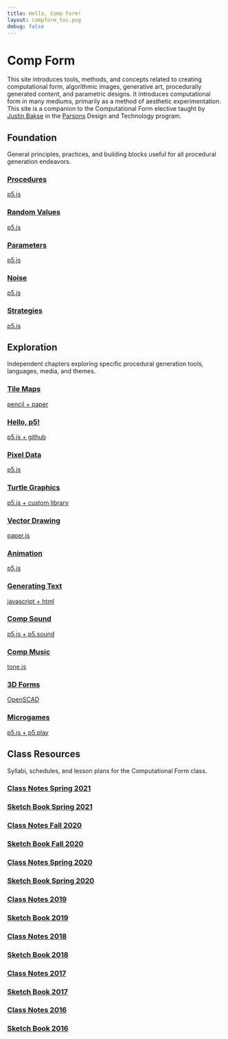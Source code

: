 ```yaml
---
title: Hello, Comp Form!
layout: compform_toc.pug
debug: false
---
```


<script src="https://cdnjs.cloudflare.com/ajax/libs/p5.js/0.5.16/p5.min.js"></script>
<script src="./index_mess.js"></script>

# Comp Form

<div class="col-6 col-md-6 overview top">
This site introduces tools, methods, and concepts related to creating computational form, algorithmic images, generative art, procedurally generated content, and parametric designs. It introduces computational form in many mediums, primarily as a method of aesthetic experimentation. This site is a companion to the Computational Form elective taught by <a href="http://justinbakse.com">Justin Bakse</a> in the <a href="parsons.edu">Parsons</a> Design and Technology program.
</div>

## Foundation

<!-- Outer -->
<div class="row">

<div class="col-8 col-md-3 overview">
General principles, practices, and building blocks useful for all procedural generation endeavors.
</div>

<!-- Inner -->
<div class="col-12 col-md-9">
<div class="row">

<!-- <a class="col-6 col-md-4" data-ready="true" href="./introduction">

### Class Introduction
p5.js

</a> -->

<a class="col-6 col-md-4" data-ready="true" href="./procedures">

### Procedures

p5.js

</a>

<a class="col-6 col-md-4" data-ready="true" href="./random">

### Random Values

p5.js

</a>

<a class="col-6 col-md-4" href="./parameters">

### Parameters

p5.js

</a>

<a class="col-6 col-md-4" data-ready="true" href="./noise">

### Noise

p5.js

</a>

<a class="col-6 col-md-4" data-ready="true" href="./strategy">

### Strategies

p5.js

</a>

</div>
</div>
<!-- /Inner -->
</div>
<!-- /Outer -->

## Exploration

<!-- Outer -->
<div class="row">

<div class="col-8 col-md-3 overview">
Independent chapters exploring specific procedural generation tools, languages, media, and themes.
</div>

<!-- Inner -->
<div class="col-12 col-md-9">
<div class="row">

<a class="col-6 col-md-4" data-ready="true" href="./tiles">

### Tile Maps

pencil + paper

</a>

<a class="col-6 col-md-4" data-ready="true" href="./p5">

### Hello, p5!

p5.js + github

</a>

<a class="col-6 col-md-4" data-ready="true" href="./pixels">

### Pixel Data

p5.js

</a>

<a class="col-6 col-md-4" data-ready="true" href="./turtles">

### Turtle Graphics

p5.js + custom library

</a>

<a class="col-6 col-md-4" data-ready="true" href="./vectors">

### Vector Drawing

paper.js

</a>

<a class="col-6 col-md-4" data-ready="true" href="./animation">

### Animation

p5.js

</a>

<a class="col-6 col-md-4" data-ready="true" href="./text">

### Generating Text

javascript + html

</a>

<a class="col-6 col-md-4" data-ready="true" href="./sound">

### Comp Sound

p5.js + p5.sound

</a>

<a class="col-6 col-md-4" data-ready="true" href="./music">

### Comp Music

tone.js

</a>

<a class="col-6 col-md-4" data-ready="true" href="./3D">

### 3D Forms

OpenSCAD

</a>

<a class="col-6 col-md-4" data-ready="ture" href="./microgames">

### Microgames

p5.js + p5.play

</a>

<!--

<a class="col-6 col-md-4" data-ready="false" href="./#">

### Realtime Video
Vuo

</a>
 -->

</div>
</div>
<!-- /Inner -->
</div>
<!-- /Outer -->

## Class Resources

<!-- Outer -->
<div class="row">

<div class="col-8 col-md-3 overview">
Syllabi, schedules, and lesson plans for the Computational Form class.
</div>

<!-- Inner -->
<div class="col-12 col-md-6">
<div class="row">

<!-- <a class="col-6 col-md-6" data-ready="true" href="./introduction">

&nbsp;

</a> -->

<a class="col-6 col-md-6" data-ready="true" href="https://www.notion.so/Comp-Form-Spring-2021-91302ea4d8df4af5af54d2b615cef5d4">

### Class Notes Spring 2021

</a>

<a class="col-6 col-md-6" data-ready="true" href="http://sketches2021spring.compform.net/">

### Sketch Book Spring 2021

</a>

<a class="col-6 col-md-6" data-ready="true" href="./2020fall">

### Class Notes Fall 2020

</a>

<a class="col-6 col-md-6" data-ready="true" href="http://sketches2020fall.compform.net">

### Sketch Book Fall 2020

</a>

<a class="col-6 col-md-6" data-ready="true" href="./2020">

### Class Notes Spring 2020

</a>

<a class="col-6 col-md-6" data-ready="true" href="http://sketches2020.compform.net">

### Sketch Book Spring 2020

</a>

<a class="col-6 col-md-6" data-ready="true" href="./2019">

### Class Notes 2019

</a>

<a class="col-6 col-md-6" data-ready="true" href="http://sketches2019.compform.net">

### Sketch Book 2019

</a>

<a class="col-6 col-md-6" data-ready="true" href="./2018">

### Class Notes 2018

</a>

<a class="col-6 col-md-6" data-ready="true" href="http://sketches2018.compform.net">

### Sketch Book 2018

</a>

<a class="col-6 col-md-6" data-ready="true" href="http://2017.compform.net/">

### Class Notes 2017

</a>

<a class="col-6 col-md-6" data-ready="true" href="http://sketches.compform.net">

### Sketch Book 2017

</a>

<a class="col-6 col-md-6" data-ready="true" href="http://psam3060-d-s16.github.io/class_notes/">

### Class Notes 2016

</a>

<a class="col-6 col-md-6" data-ready="true" href="http://compform.tumblr.com/">

### Sketch Book 2016

</a>

<!-- <a class="col-6 col-md-6" data-ready="true" href="./experimental_shaders/">

### Exp. Shaders 2020

</a> -->

</div>
</div>
<!-- /Inner -->
</div>
<!-- /Outer -->

<!--


# Comp Form Spring 2018


<a class="col-6 col-md-4" data-ready="true" href="./introduction">

### Introduction
p5.js

</a>


### [Syllabus](./syllabus.html) | [Sketch Blog](http://sketches2018.compform.net/) | [Case Study Assignment](http://localhost:3000/turtles/plan.html#comp-form-case-study)

<br/>

| Lesson Plan                                   | Topics                                               |
| --------------------------------------------- | ---------------------------------------------------- |
| **Foundation**                                | &nbsp;                                               |
| [Week 1, January 26](introduction/plan.html)  | [Introduction](introduction), [Tile Graphics](tiles) |
| [Week 2, February 2](random/plan.html)        | [Random Values](random)                              |
| [Week 3, February 9](parameters/plan.html)    | [Parameters](parameters)                             |
| [Week 4, February 16](noise/plan.html)        | [Noise](noise)                                       |
| [Week 5, February 23](strategy/plan.html)     | [Strategy](strategy)                                 |
| **Exploration**                               | &nbsp;                                               |
| [Week 6, March 2](pixels/plan.html)           | [Pixel Data](pixels)                                 |
| [Week 7, March 9](turtles/plan.html)          | [Turtle Graphics](turtles)                           |
| [Week 8, March 16](vectors/plan.html)         | [Vector Data](vectors)                               |
| Week 9, March 23{gray}                        | Spring Break{gray}                                   |
| [Week 10, March 30](#)                        | [Animation](animation)                               |
| [Week 11, April 6](text/plan.html)            | [Generating Text](text)                              |
| [Week 12, April 13](sound/plan.html)          | [Generating Sound](sound)                            |
| [Week 13, April 20](music/plan.html)          | [Music](music)                                       |
| [Week 14, April 27](3D/plan.html)             | [3D Forms](3D)                                       |
| [Week 15, May 4](microgames/plan.html)        | [Microgames](microgames)                             |
| [Week 16, May 11](postmortem_party/plan.html) | Postmortem Party                                     |


-->

<style>
    


.top {
    /* border: 1px solid red; */
    padding: 0;
    font-size: 14px;
}



</style>
